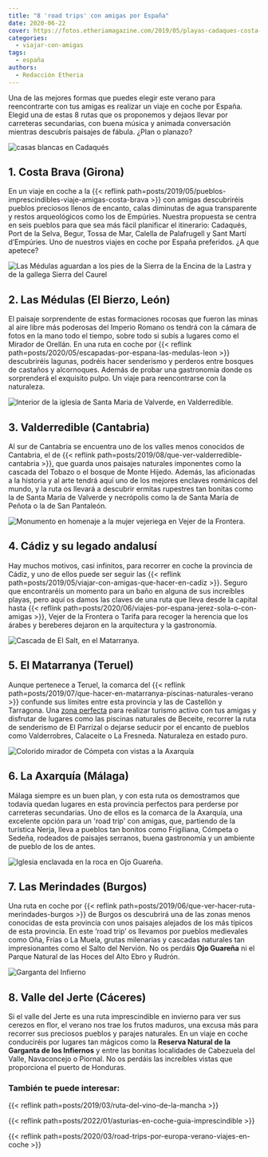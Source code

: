 ```yaml
---
title: "8 'road trips' con amigas por España"
date: 2020-06-22
cover: https://fotos.etheriamagazine.com/2019/05/playas-cadaques-costa-brva.jpg
categories: 
  - viajar-con-amigas
tags: 
  - españa
authors: 
  - Redacción Etheria
---
```


Una de las mejores formas que puedes elegir este verano para reencontrarte con tus amigas es realizar un viaje en coche por España. Elegid una de estas 8 rutas que os proponemos y dejaos llevar por carreteras secundarias, con buena música y animada conversación mientras descubrís paisajes de fábula. ¿Plan o planazo?

![casas blancas en Cadaqués](https://fotos.etheriamagazine.com/2019/05/playas-cadaques-costa-brva.jpg "Playa de Cadaqués (Costa Brava). © Félix Lorenzo")

## 1\. Costa Brava (Girona)

En un viaje en coche a la {{< reflink 
path=posts/2019/05/pueblos-imprescindibles-viaje-amigas-costa-brava >}} con amigas 
descubriréis pueblos preciosos llenos de encanto, calas diminutas de agua transparente y 
restos arqueológicos como los de Empúries. Nuestra propuesta se centra en seis pueblos 
para que sea más fácil planificar el itinerario: Cadaqués, Port de la Selva, Begur, 
Tossa de Mar, Calella de Palafrugell y Sant Martí d’Empúries. Uno de nuestros viajes en 
coche por España preferidos. ¿A que apetece? 

![Las Médulas aguardan a los pies de la Sierra de la Encina de la Lastra y de la gallega Sierra del Caurel](https://fotos.etheriamagazine.com/2020/04/viajar-sola-leon-medulas.jpg "Las Médulas aguardan a los pies de la Sierra de la Encina de la Lastra y de la gallega Sierra del Caurel (al fondo). © KR")

## 2\. Las Médulas (El Bierzo, León)

El paisaje sorprendente de estas formaciones rocosas que fueron las minas al aire libre 
más poderosas del Imperio Romano os tendrá con la cámara de fotos en la mano todo el 
tiempo, sobre todo si subís a lugares como el Mirador de Orellán. En una ruta en coche 
por {{< reflink path=posts/2020/05/escapadas-por-espana-las-medulas-leon >}} 
descubriréis lagunas, podréis hacer senderismo y perderos entre bosques de castaños y 
alcornoques. Además de probar una gastronomía donde os sorprenderá el exquisito pulpo. 
Un viaje para reencontrarse con la naturaleza. 

![Interior de la iglesia de Santa Maria de Valverde, en Valderredible.](https://fotos.etheriamagazine.com/2019/08/santa-maria-valverde-valderredible-e1565600806387.jpg "Iglesia de Santa Maria de Valverde, en Valderredible.")

## 3\. Valderredible (Cantabria)

Al sur de Cantabria se encuentra uno de los valles menos conocidos de Cantabria, el de 
{{< reflink path=posts/2019/08/que-ver-valderredible-cantabria >}}, que guarda unos 
paisajes naturales imponentes como la cascada del Tobazo o el bosque de Monte Hijedo. 
Además, las aficionadas a la historia y al arte tendrá aquí uno de los mejores enclaves 
románicos del mundo, y la ruta os llevará a descubrir ermitas rupestres tan bonitas como 
la de Santa María de Valverde y necrópolis como la de Santa María de Peñota o la de San 
Pantaleón. 

![Monumento en homenaje a la mujer vejeriega en Vejer de la Frontera.](https://fotos.etheriamagazine.com/2019/05/viaje-cadiz-mujer-tapada-vejer.jpg "Monumento en homenaje a la mujer vejeriega en Vejer de la Frontera. © K.R.")

## 4\. Cádiz y su legado andalusí

Hay muchos motivos, casi infinitos, para recorrer en coche la provincia de Cádiz, y uno 
de ellos puede ser seguir las {{< reflink 
path=posts/2019/05/viajar-con-amigas-que-hacer-en-cadiz >}}. Seguro que encontraréis un 
momento para un baño en alguna de sus increíbles playas, pero aquí os damos las claves 
de una ruta que lleva desde la capital hasta {{< reflink 
path=posts/2020/06/viajes-por-espana-jerez-sola-o-con-amigas >}}, Vejer de la Frontera o 
Tarifa para recoger la herencia que los árabes y bereberes dejaron en la arquitectura y 
la gastronomía. 

![Cascada de El Salt, en el Matarranya.](https://fotos.etheriamagazine.com/2019/06/viaje-matarranya-el-salt.jpg "El Salt en la comarca de Matarranya. © Carmen Giró")

## 5\. El Matarranya (Teruel)

Aunque pertenece a Teruel, la comarca del {{< reflink 
path=posts/2019/07/que-hacer-en-matarranya-piscinas-naturales-verano >}} confunde sus 
límites entre esta provincia y las de Castellón y Tarragona. Una [zona 
perfecta](http://matarranyaturismo.es) para realizar turismo activo con tus amigas y 
disfrutar de lugares como las piscinas naturales de Beceite, recorrer la ruta de 
senderismo de El Parrizal o dejarse seducir por el encanto de pueblos como Valderrobres, 
Calaceite o La Fresneda. Naturaleza en estado puro. 

![Colorido mirador de Cómpeta con vistas a la Axarquía](https://fotos.etheriamagazine.com/2020/06/viajar-sola-axarquia-mirador-competa.jpg "Mirador de Cómpeta, en la Axarquía malagueña. © Cristina Fernández")

## 6\. La Axarquía (Málaga)

Málaga siempre es un buen plan, y con esta ruta os demostramos que todavía quedan 
lugares en esta provincia perfectos para perderse por carreteras secundarias. Uno de 
ellos es la comarca de la Axarquía, una excelente opción para un 'road trip' con amigas, 
que, partiendo de la turística Nerja, lleva a pueblos tan bonitos como Frigiliana, 
Cómpeta o Sedeña, rodeados de paisajes serranos, buena gastronomía y un ambiente de 
pueblo de los de antes. 

![Iglesia enclavada en la roca en Ojo Guareña.](https://fotos.etheriamagazine.com/2019/05/ruta-merindades-ojo-guarena.jpg "Ojo Guareña es uno de los complejos kársticos más grandes del mundo. © KR")

## 7\. Las Merindades (Burgos)

Una ruta en coche por {{< reflink 
path=posts/2019/06/que-ver-hacer-ruta-merindades-burgos >}} de Burgos os descubrirá una 
de las zonas menos conocidas de esta provincia con unos paisajes alejados de los más 
típicos de esta provincia. En este ‘road trip’ os llevamos por pueblos medievales como 
Oña, Frías o La Muela, grutas milenarias y cascadas naturales tan impresionantes como el 
Salto del Nervión. No os perdáis **Ojo Guareña** ni el Parque Natural de las Hoces del 
Alto Ebro y Rudrón. 

![Garganta del Infierno](https://fotos.etheriamagazine.com/2020/06/garganta-infierno-los-pilones-caceres.jpg "Garganta de los Infiernos, en el Valle del Jerte.")

## 8\. Valle del Jerte (Cáceres)

Si el valle del Jerte es una ruta imprescindible en invierno para ver sus cerezos en 
flor, el verano nos trae los frutos maduros, una excusa más para recorrer sus preciosos 
pueblos y parajes naturales. En un viaje en coche conduciréis por lugares tan mágicos 
como la **Reserva Natural de la Garganta de los Infiernos** y entre las bonitas 
localidades de Cabezuela del Valle, Navaconcejo o Piornal. No os perdáis las increíbles 
vistas que proporciona el puerto de Honduras. 

### También te puede interesar:

{{< reflink path=posts/2019/03/ruta-del-vino-de-la-mancha >}} 

{{< reflink path=posts/2022/01/asturias-en-coche-guia-imprescindible >}} 

{{< reflink path=posts/2020/03/road-trips-por-europa-verano-viajes-en-coche >}}
